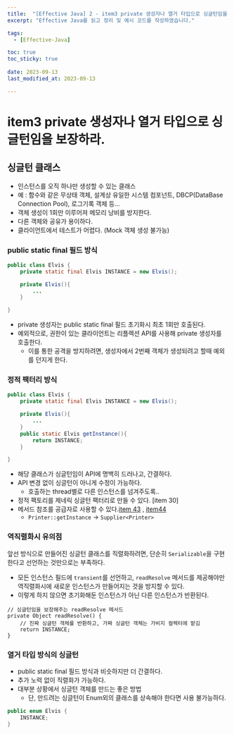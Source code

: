 ```yaml
---
title:  "[Effective Java] 2 - item3 private 생성자나 열거 타입으로 싱글턴임을 보장하라."
excerpt: "Effective Java를 읽고 정리 및 예시 코드를 작성하였습니다."

tags:
  - [Effective-Java]

toc: true
toc_sticky: true
 
date: 2023-09-13
last_modified_at: 2023-09-13

---
```


# item3 private 생성자나 열거 타입으로 싱글턴임을 보장하라.

## 싱글턴 클래스

- 인스턴스를 오직 하나만 생성할 수 있는 클래스
- 예 : 함수와 같은 무상태 객체, 설계상 유일한 시스템 컴포넌트, DBCP(DataBase Connection Pool), 로그기록 객체 등...
- 객체 생성이 1회만 이루어져 메모리 낭비를 방지한다.
- 다른 객체와 공유가 용이하다.
- 클라이언트에서 테스트가 어렵다. (Mock 객체 생성 불가능)

### public static final 필드 방식

``` java
public class Elvis {
	private static final Elvis INSTANCE = new Elvis();

	private Elvis(){
		...
	}

}
```

- private 생성자는 public static final 필드 초기화시 최초 1회만 호출된다.
- 예외적으로, 권한이 있는 클라이언트는 리플렉션 API를 사용해 private 생성자를 호출한다.
	- 이를 통한 공격을 방지하려면, 생성자에서 2번째 객체가 생성되려고 할때 예외를 던지게 한다.

### 정적 팩터리 방식

``` java
public class Elvis {
	private static final Elvis INSTANCE = new Elvis();

	private Elvis(){
		...
	}
	public static Elvis getInstance(){
		return INSTANCE;
	}

}
```

- 해당 클래스가 싱글턴임이 API에 명백히 드러나고, 간결하다.
- API 변경 없이 싱글턴이 아니게 수정이 가능하다.
	- 호출하는 thread별로 다른 인스턴스를 넘겨주도록..
- 정적 팩토리를 제네릭 싱글턴 팩터리로 만들 수 있다. [item 30]
- 메서드 참조를 공급자로 사용할 수 있다.[item 43]() , [item44]()
	-  `Printer::getInstance` -> `Supplier<Printer>`


### 역직렬화시 유의점

앞선 방식으로 만들어진 싱글턴 클래스를 직렬화하려면, 단순히 `Serializable`을 구현한다고 선언하는 것만으로는 부족하다.

- 모든 인스턴스 필드에 `transient`를 선언하고, `readResolve` 메서드를 제공해야만 역직렬화시에 새로운 인스턴스가 만들어지는 것을 방지할 수 있다. 
- 이렇게 하지 않으면 초기화해둔 인스턴스가 아닌 다른 인스턴스가 반환된다.

```
// 싱글턴임을 보장해주는 readResolve 메서드
private Object readResolve() {
	// 진짜 싱글턴 객체를 반환하고, 가짜 싱글턴 객체는 가비지 컬렉터에 맡김
	return INSTANCE;
}
```

### 열거 타입 방식의 싱글턴

- public static final 필드 방식과 비슷하지만 더 간결하다.
- 추가 노력 없이 직렬화가 가능하다.
- 대부분 상황에서 싱글턴 객체를 만드는 좋은 방법
	- 단, 만드려는 싱글턴이 Enum외의 클래스를 상속해야 한다면 사용 불가능하다.

``` java
public enum Elvis {
	INSTANCE;
}
```